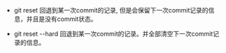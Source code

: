 - git reset  回退到某一次commit的记录, 但是会保留下一次commit记录的信息，并且是没有commit状态。

- git reset --hard  回退到某一次commit的记录。并全部清空下一次commit记录的信息。